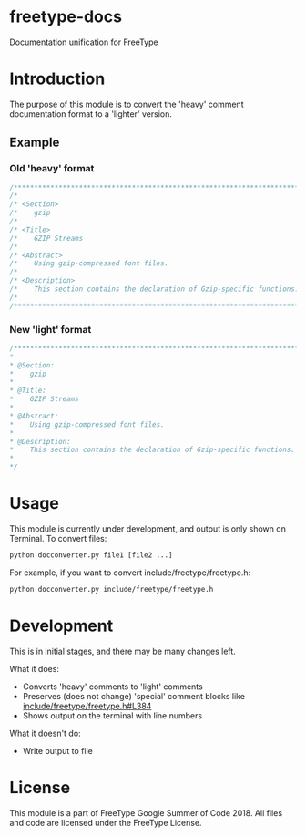 # freetype-docs
Documentation unification for FreeType

# Introduction
The purpose of this module is to convert the 'heavy' comment documentation format to a 'lighter' version.

## Example
### Old 'heavy' format
```c
/*************************************************************************/
/*                                                                       */
/* <Section>                                                             */
/*    gzip                                                               */
/*                                                                       */
/* <Title>                                                               */
/*    GZIP Streams                                                       */
/*                                                                       */
/* <Abstract>                                                            */
/*    Using gzip-compressed font files.                                  */
/*                                                                       */
/* <Description>                                                         */
/*    This section contains the declaration of Gzip-specific functions.  */
/*                                                                       */
/*************************************************************************/
```

### New 'light' format
```c
/************************************************************************
*
* @Section:
*    gzip
*
* @Title:
*    GZIP Streams
*
* @Abstract:
*    Using gzip-compressed font files.
*
* @Description:
*    This section contains the declaration of Gzip-specific functions.
*
*/
```

# Usage
This module is currently under development, and output is only shown on Terminal. To convert files:
```bash
python docconverter.py file1 [file2 ...]
```

For example, if you want to convert include/freetype/freetype.h:
```bash
python docconverter.py include/freetype/freetype.h
```

# Development
This is in initial stages, and there may be many changes left.

What it does:
  - Converts 'heavy' comments to 'light' comments
  - Preserves (does not change) 'special' comment blocks like [include/freetype/freetype.h#L384](include/freetype/freetype.h#L384)
  - Shows output on the terminal with line numbers
  
What it doesn't do:
  - Write output to file

# License
This module is a part of FreeType Google Summer of Code 2018. All files and code are licensed under the FreeType License.
